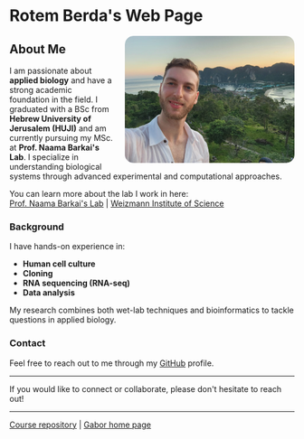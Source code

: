# Rotem Berda's Web Page

<div style="float: right; margin-left: 20px; border-radius: 15px; overflow: hidden;">
  <img src="my_image.jpeg" width="300" style="border-radius: 15px;"/>
</div>

## About Me
I am passionate about **applied biology** and have a strong academic foundation in the field. I graduated with a BSc from **Hebrew University of Jerusalem (HUJI)** and am currently pursuing my MSc. at **Prof. Naama Barkai's Lab**. I specialize in understanding biological systems through advanced experimental and computational approaches.

You can learn more about the lab I work in here:  
[Prof. Naama Barkai's Lab](https://barkailab.wixsite.com/barkai) | [Weizmann Institute of Science](https://www.weizmann.ac.il/pages/)

### Background
I have hands-on experience in:
- **Human cell culture**  
- **Cloning**  
- **RNA sequencing (RNA-seq)**  
- **Data analysis**  

My research combines both wet-lab techniques and bioinformatics to tackle questions in applied biology.

### Contact
Feel free to reach out to me through my [GitHub](https://github.com/rotemberda) profile.


---

If you would like to connect or collaborate, please don't hesitate to reach out!

---

[Course repository](https://github.com/szabgab/wis-python-course-2024-11) | [Gabor home page](https://szabgab.com/)
